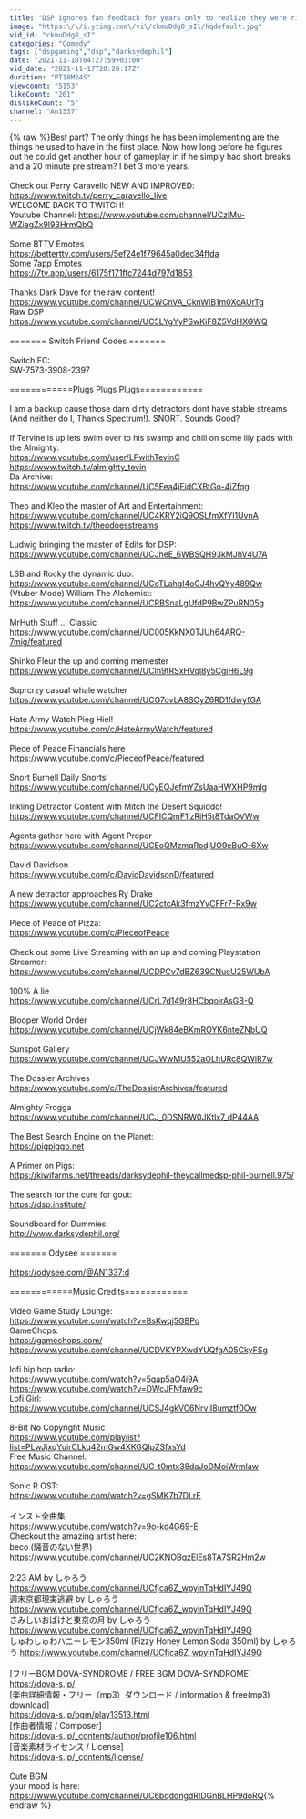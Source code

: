 ```yaml
---
title: "DSP ignores fan feedback for years only to realize they were right + New mystery house expenses."
image: "https:\/\/i.ytimg.com\/vi\/ckmuDdg8_sI\/hqdefault.jpg"
vid_id: "ckmuDdg8_sI"
categories: "Comedy"
tags: ["dspgaming","dsp","darksydephil"]
date: "2021-11-18T04:27:59+03:00"
vid_date: "2021-11-17T20:20:17Z"
duration: "PT18M24S"
viewcount: "5153"
likeCount: "261"
dislikeCount: "5"
channel: "An1337"
---
```

{% raw %}Best part?  The only things he has been implementing are the things he used to have in the first place.  Now how long before he figures out he could get another hour of gameplay in if he simply had short breaks and a 20 minute pre stream? I bet 3 more years.<br /><br />Check out Perry Caravello NEW AND IMPROVED: <a rel="nofollow" target="blank" href="https://www.twitch.tv/perry_caravello_live">https://www.twitch.tv/perry_caravello_live</a><br />WELCOME BACK TO TWITCH!<br />Youtube Channel: <a rel="nofollow" target="blank" href="https://www.youtube.com/channel/UCzlMu-WZiagZx9I93HrmQbQ">https://www.youtube.com/channel/UCzlMu-WZiagZx9I93HrmQbQ</a><br /><br />Some BTTV Emotes<br /><a rel="nofollow" target="blank" href="https://betterttv.com/users/5ef24e1f79645a0dec34ffda">https://betterttv.com/users/5ef24e1f79645a0dec34ffda</a><br />Some 7app Emotes<br /><a rel="nofollow" target="blank" href="https://7tv.app/users/6175f171ffc7244d797d1853">https://7tv.app/users/6175f171ffc7244d797d1853</a><br /><br />Thanks Dark Dave for the raw content!<br /><a rel="nofollow" target="blank" href="https://www.youtube.com/channel/UCWCnVA_CknWIB1m0XoAUrTg">https://www.youtube.com/channel/UCWCnVA_CknWIB1m0XoAUrTg</a> <br />Raw DSP<br /><a rel="nofollow" target="blank" href="https://www.youtube.com/channel/UC5LYgYyPSwKiF8Z5VdHXGWQ">https://www.youtube.com/channel/UC5LYgYyPSwKiF8Z5VdHXGWQ</a><br /><br />======= Switch Friend Codes =======<br /><br />Switch FC:<br />SW-7573-3908-2397<br /><br />============Plugs Plugs Plugs============<br /><br />I am a backup cause those darn dirty detractors dont have stable streams (And neither do I, Thanks Spectrum!).  SNORT.  Sounds Good?<br /><br />If Tervine is up lets swim over to his swamp and chill on some lily pads with the Almighty:<br /><a rel="nofollow" target="blank" href="https://www.youtube.com/user/LPwithTevinC">https://www.youtube.com/user/LPwithTevinC</a><br /><a rel="nofollow" target="blank" href="https://www.twitch.tv/almighty_tevin">https://www.twitch.tv/almighty_tevin</a><br />Da Archive:<br /><a rel="nofollow" target="blank" href="https://www.youtube.com/channel/UC5Fea4jFidCXBtGo-4iZfqg">https://www.youtube.com/channel/UC5Fea4jFidCXBtGo-4iZfqg</a><br /><br />Theo and Kleo the master of Art and Entertainment:<br /><a rel="nofollow" target="blank" href="https://www.youtube.com/channel/UC4KRY2iQ9OSLfmXfYl1UvnA">https://www.youtube.com/channel/UC4KRY2iQ9OSLfmXfYl1UvnA</a><br /><a rel="nofollow" target="blank" href="https://www.twitch.tv/theodoesstreams">https://www.twitch.tv/theodoesstreams</a><br /><br />Ludwig bringing the master of Edits for DSP:<br /><a rel="nofollow" target="blank" href="https://www.youtube.com/channel/UCJheE_6WBSQH93kMJhV4U7A">https://www.youtube.com/channel/UCJheE_6WBSQH93kMJhV4U7A</a><br /><br />LSB and Rocky the dynamic duo:<br /><a rel="nofollow" target="blank" href="https://www.youtube.com/channel/UCoTLahgI4oCJ4hvQYy489Qw">https://www.youtube.com/channel/UCoTLahgI4oCJ4hvQYy489Qw</a><br />(Vtuber Mode) William The Alchemist:<br /><a rel="nofollow" target="blank" href="https://www.youtube.com/channel/UCRBSnaLgUfdP9BwZPuRN05g">https://www.youtube.com/channel/UCRBSnaLgUfdP9BwZPuRN05g</a><br /><br />MrHuth Stuff ... Classic<br /><a rel="nofollow" target="blank" href="https://www.youtube.com/channel/UC005KkNX0TJUh64ARQ-7mig/featured">https://www.youtube.com/channel/UC005KkNX0TJUh64ARQ-7mig/featured</a><br /><br />Shinko Fleur the up and coming memester<br /><a rel="nofollow" target="blank" href="https://www.youtube.com/channel/UCIh9tRSxHVql8y5CgjH6L9g">https://www.youtube.com/channel/UCIh9tRSxHVql8y5CgjH6L9g</a><br /><br />Suprcrzy casual whale watcher<br /><a rel="nofollow" target="blank" href="https://www.youtube.com/channel/UCG7ovLA8SOyZ6RD1fdwyfGA">https://www.youtube.com/channel/UCG7ovLA8SOyZ6RD1fdwyfGA</a><br /><br />Hate Army Watch Pieg Hiel!<br /><a rel="nofollow" target="blank" href="https://www.youtube.com/c/HateArmyWatch/featured">https://www.youtube.com/c/HateArmyWatch/featured</a><br /><br />Piece of Peace Financials here<br /><a rel="nofollow" target="blank" href="https://www.youtube.com/c/PieceofPeace/featured">https://www.youtube.com/c/PieceofPeace/featured</a><br /><br />Snort Burnell  Daily Snorts!<br /><a rel="nofollow" target="blank" href="https://www.youtube.com/channel/UCyEQJefmYZsUaaHWXHP9mlg">https://www.youtube.com/channel/UCyEQJefmYZsUaaHWXHP9mlg</a><br /><br />Inkling Detractor Content with Mitch the Desert Squiddo!<br /><a rel="nofollow" target="blank" href="https://www.youtube.com/channel/UCFICQmF1lzRiH5t8TdaOVWw">https://www.youtube.com/channel/UCFICQmF1lzRiH5t8TdaOVWw</a><br /><br />Agents gather here with Agent Proper<br /><a rel="nofollow" target="blank" href="https://www.youtube.com/channel/UCEoQMzmqRodjUO9eBuO-6Xw">https://www.youtube.com/channel/UCEoQMzmqRodjUO9eBuO-6Xw</a><br /><br />David Davidson<br /><a rel="nofollow" target="blank" href="https://www.youtube.com/c/DavidDavidsonD/featured">https://www.youtube.com/c/DavidDavidsonD/featured</a><br /><br />A new detractor approaches Ry Drake<br /><a rel="nofollow" target="blank" href="https://www.youtube.com/channel/UC2ctcAk3fmzYvCFFr7-Rx9w">https://www.youtube.com/channel/UC2ctcAk3fmzYvCFFr7-Rx9w</a><br /><br />Piece of Peace of Pizza:<br /><a rel="nofollow" target="blank" href="https://www.youtube.com/c/PieceofPeace">https://www.youtube.com/c/PieceofPeace</a><br /><br />Check out some Live Streaming with an up and coming Playstation Streamer:<br /><a rel="nofollow" target="blank" href="https://www.youtube.com/channel/UCDPCv7dBZ639CNucU25WUbA">https://www.youtube.com/channel/UCDPCv7dBZ639CNucU25WUbA</a><br /><br />100% A lie<br /><a rel="nofollow" target="blank" href="https://www.youtube.com/channel/UCrL7d149r8HCbqoirAsGB-Q">https://www.youtube.com/channel/UCrL7d149r8HCbqoirAsGB-Q</a><br /><br />Blooper World Order<br /><a rel="nofollow" target="blank" href="https://www.youtube.com/channel/UCjWk84eBKmROYK6nteZNbUQ">https://www.youtube.com/channel/UCjWk84eBKmROYK6nteZNbUQ</a><br /><br />Sunspot Gallery<br /><a rel="nofollow" target="blank" href="https://www.youtube.com/channel/UCJWwMU552aOLhURc8QWiR7w">https://www.youtube.com/channel/UCJWwMU552aOLhURc8QWiR7w</a><br /><br />The Dossier Archives<br /><a rel="nofollow" target="blank" href="https://www.youtube.com/c/TheDossierArchives/featured">https://www.youtube.com/c/TheDossierArchives/featured</a><br /><br />Almighty Frogga<br /><a rel="nofollow" target="blank" href="https://www.youtube.com/channel/UCJ_0DSNRW0JKtlx7_dP44AA">https://www.youtube.com/channel/UCJ_0DSNRW0JKtlx7_dP44AA</a><br /><br />The Best Search Engine on the Planet:<br /><a rel="nofollow" target="blank" href="https://pigpiggo.net">https://pigpiggo.net</a><br /><br />A Primer on Pigs:<br /><a rel="nofollow" target="blank" href="https://kiwifarms.net/threads/darksydephil-theycallmedsp-phil-burnell.975/">https://kiwifarms.net/threads/darksydephil-theycallmedsp-phil-burnell.975/</a><br /><br />The search for the cure for gout:<br /><a rel="nofollow" target="blank" href="https://dsp.institute/">https://dsp.institute/</a><br /><br />Soundboard for Dummies:<br /><a rel="nofollow" target="blank" href="http://www.darksydephil.org/">http://www.darksydephil.org/</a><br /><br />======= Odysee =======<br /><br /><a rel="nofollow" target="blank" href="https://odysee.com/@AN1337:d">https://odysee.com/@AN1337:d</a><br /><br />============Music Credits============<br /><br />Video Game Study Lounge:<br /><a rel="nofollow" target="blank" href="https://www.youtube.com/watch?v=BsKwqj5GBPo">https://www.youtube.com/watch?v=BsKwqj5GBPo</a><br />GameChops:<br /><a rel="nofollow" target="blank" href="https://gamechops.com/">https://gamechops.com/</a><br /><a rel="nofollow" target="blank" href="https://www.youtube.com/channel/UCDVKYPXwdYUQfgA05CkyFSg">https://www.youtube.com/channel/UCDVKYPXwdYUQfgA05CkyFSg</a><br /><br />lofi hip hop radio:<br /><a rel="nofollow" target="blank" href="https://www.youtube.com/watch?v=5qap5aO4i9A">https://www.youtube.com/watch?v=5qap5aO4i9A</a><br /><a rel="nofollow" target="blank" href="https://www.youtube.com/watch?v=DWcJFNfaw9c">https://www.youtube.com/watch?v=DWcJFNfaw9c</a><br />Lofi Girl:<br /><a rel="nofollow" target="blank" href="https://www.youtube.com/channel/UCSJ4gkVC6NrvII8umztf0Ow">https://www.youtube.com/channel/UCSJ4gkVC6NrvII8umztf0Ow</a><br /><br />8-Bit No Copyright Music<br /><a rel="nofollow" target="blank" href="https://www.youtube.com/playlist?list=PLwJjxqYuirCLkq42mGw4XKGQlpZSfxsYd">https://www.youtube.com/playlist?list=PLwJjxqYuirCLkq42mGw4XKGQlpZSfxsYd</a><br />Free Music Channel:<br /><a rel="nofollow" target="blank" href="https://www.youtube.com/channel/UC-t0mtx38daJoDMoiWrmIaw">https://www.youtube.com/channel/UC-t0mtx38daJoDMoiWrmIaw</a><br /><br />Sonic R OST:<br /><a rel="nofollow" target="blank" href="https://www.youtube.com/watch?v=gSMK7b7DLrE">https://www.youtube.com/watch?v=gSMK7b7DLrE</a><br /><br />インスト全曲集<br /><a rel="nofollow" target="blank" href="https://www.youtube.com/watch?v=9o-kd4G69-E">https://www.youtube.com/watch?v=9o-kd4G69-E</a><br />Checkout the amazing artist here:<br />beco (騒音のない世界) <br /><a rel="nofollow" target="blank" href="https://www.youtube.com/channel/UC2KNOBqzElEs8TA7SR2Hm2w">https://www.youtube.com/channel/UC2KNOBqzElEs8TA7SR2Hm2w</a><br /><br />2:23 AM by しゃろう <a rel="nofollow" target="blank" href="https://www.youtube.com/channel/UCfjca6Z_wpyinTqHdIYJ49Q">https://www.youtube.com/channel/UCfjca6Z_wpyinTqHdIYJ49Q</a><br />週末京都現実逃避 by しゃろう <a rel="nofollow" target="blank" href="https://www.youtube.com/channel/UCfjca6Z_wpyinTqHdIYJ49Q">https://www.youtube.com/channel/UCfjca6Z_wpyinTqHdIYJ49Q</a><br />さみしいおばけと東京の月 by しゃろう <a rel="nofollow" target="blank" href="https://www.youtube.com/channel/UCfjca6Z_wpyinTqHdIYJ49Q">https://www.youtube.com/channel/UCfjca6Z_wpyinTqHdIYJ49Q</a><br />しゅわしゅわハニーレモン350ml (Fizzy Honey Lemon Soda 350ml) by しゃろう <a rel="nofollow" target="blank" href="https://www.youtube.com/channel/UCfjca6Z_wpyinTqHdIYJ49Q">https://www.youtube.com/channel/UCfjca6Z_wpyinTqHdIYJ49Q</a><br /><br />[フリーBGM DOVA-SYNDROME / FREE BGM DOVA-SYNDROME]<br /><a rel="nofollow" target="blank" href="https://dova-s.jp/​">https://dova-s.jp/​</a><br />[楽曲詳細情報・フリー（mp3）ダウンロード / information &amp; free(mp3) download]<br /><a rel="nofollow" target="blank" href="https://dova-s.jp/bgm/play13513.html​">https://dova-s.jp/bgm/play13513.html​</a><br />[作曲者情報 / Composer]<br /><a rel="nofollow" target="blank" href="https://dova-s.jp/_contents/author/profile106.html">https://dova-s.jp/_contents/author/profile106.html</a><br />[音楽素材ライセンス / License]<br /><a rel="nofollow" target="blank" href="https://dova-s.jp/_contents/license/">https://dova-s.jp/_contents/license/</a><br /><br />Cute BGM<br />your mood is here:<br /><a rel="nofollow" target="blank" href="https://www.youtube.com/channel/UC6bqddngdRIDGnBLHP9doRQ">https://www.youtube.com/channel/UC6bqddngdRIDGnBLHP9doRQ</a>{% endraw %}

